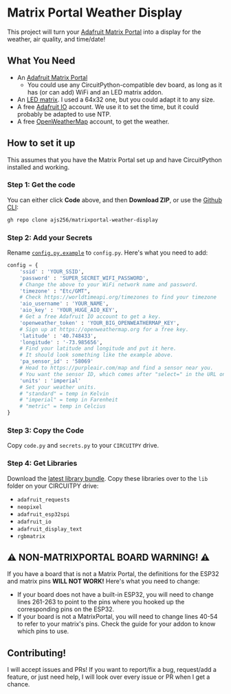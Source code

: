 # Matrix Portal Weather Display

This project will turn your [Adafruit Matrix Portal](https://adafru.it/4812) into a display for the weather, air quality, and time/date!

## What You Need

* An [Adafruit Matrix Portal](https://adafru.it/4715)
    * You could use any CircuitPython-compatible dev board, as long as it has (or can add) WiFi and an LED matrix addon.
* An [LED matrix](https://adafru.it/2278). I used a 64x32 one, but you could adapt it to any size.
* A free [Adafruit IO](https://adafruit.io) account. We use it to set the time, but it could probably be adapted to use NTP.
* A free [OpenWeatherMap](https://openweathermap.org) account, to get the weather.

## How to set it up
This assumes that you have the Matrix Portal set up and have CircuitPython installed and working.

### Step 1: Get the code
You can either click **Code** above, and then **Download ZIP**, or use the [Github CLI](https://cli.github.com):
```sh
gh repo clone ajs256/matrixportal-weather-display
```

### Step 2: Add your Secrets
Rename [`config.py.example`](config.py.example) to `config.py`. Here's what you need to add:
```py
config = {
    'ssid' : 'YOUR_SSID', 
    'password' : 'SUPER_SECRET_WIFI_PASSWORD',
    # Change the above to your WiFi network name and password.
    'timezone' : "Etc/GMT", 
    # Check https://worldtimeapi.org/timezones to find your timezone
    'aio_username' : 'YOUR_NAME',
    'aio_key' : 'YOUR_HUGE_AIO_KEY',
    # Get a free Adafruit IO account to get a key.
    'openweather_token' : 'YOUR_BIG_OPENWEATHERMAP_KEY', 
    # Sign up at https://openweathermap.org for a free key.
    'latitude' : '40.748433',  
    'longitude' : '-73.985656',  
    # Find your latitude and longitude and put it here.
    # It should look something like the example above.
    'pa_sensor_id' : '58069' 
    # Head to https://purpleair.com/map and find a sensor near you.
    # You want the sensor ID, which comes after "select=" in the URL once you open a sensor.
    'units' : 'imperial'
    # Set your weather units.
    # "standard" = temp in Kelvin
    # "imperial" = temp in Farenheit
    # "metric" = temp in Celcius
}
```

### Step 3: Copy the Code
Copy `code.py` and `secrets.py` to your `CIRCUITPY` drive.

### Step 4: Get Libraries
Download the [latest library bundle](https://circuitpython.org/libraries). Copy these libraries over to the `lib` folder on your CIRCUITPY drive:

* `adafruit_requests`
* `neopixel`
* `adafruit_esp32spi`
* `adafruit_io`
* `adafruit_display_text`
* `rgbmatrix`

## :warning: NON-MATRIXPORTAL BOARD WARNING! :warning:
If you have a board that is not a Matrix Portal, the definitions for the ESP32 and matrix pins **WILL NOT WORK!** Here's what you need to change:

* If your board does not have a built-in ESP32, you will need to change lines 261-263 to point to the pins where you hooked up the corresponding pins on the ESP32.
* If your board is not a MatrixPortal, you will need to change lines 40-54 to refer to your matrix's pins. Check the guide for your addon to know which pins to use.

## Contributing!

I will accept issues and PRs! If you want to report/fix a bug, request/add a feature, or just need help, I will look over every issue or PR when I get a chance.

